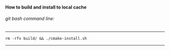 #### How to build and install to local cache

###### git bash command line:
--------------------------------------------------

```
rm -rfv build/ && ./cmake-install.sh
```

--------------------------------------------------
